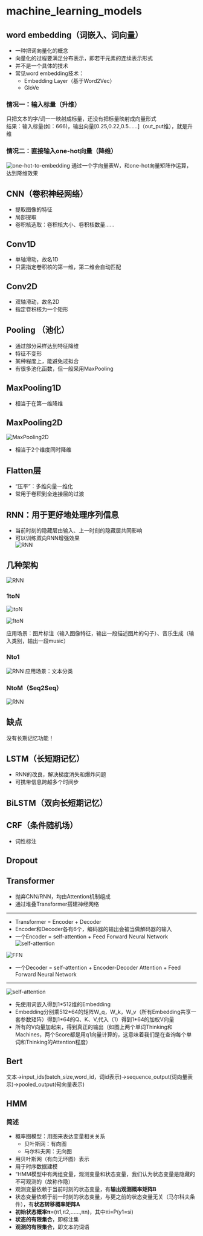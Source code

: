 # machine_learning_models

## word embedding（词嵌入、词向量）

- 一种把词向量化的概念
- 向量化的过程要满足分布表示，即若干元素的连续表示形式
- 并不是一个具体的技术
- 常见word embedding技术：
  - Embedding Layer（基于Word2Vec）
  - GloVe

### 情况一：输入标量（升维）

只把文本的字/词一一映射成标量，还没有把标量映射成向量形式  
结果：输入标量(如：666)，输出向量[0.25,0.22,0.5……]（out_put维），就是升维

### 情况二：直接输入one-hot向量（降维）

![one-hot-to-embedding](https://img-blog.csdnimg.cn/20190412220355799.png)
通过一个字向量表W，和one-hot向量矩阵作运算，达到降维效果

## CNN（卷积神经网络）

- 提取图像的特征
- 局部提取
- 卷积核选取：卷积核大小、卷积核数量……

## Conv1D

- 单轴滑动，故名1D
- 只需指定卷积核的第一维，第二维会自动匹配

## Conv2D

- 双轴滑动，故名2D
- 指定卷积核为一个矩形

## Pooling （池化）

- 通过部分采样达到特征降维
- 特征不变形
- 某种程度上，能避免过拟合
- 有很多池化函数，但一般采用MaxPooling

## MaxPooling1D

- 相当于在第一维降维

## MaxPooling2D

![MaxPooling2D](https://img2018.cnblogs.com/blog/991470/201902/991470-20190208201508704-368644792.png)

- 相当于2个维度同时降维

## Flatten层

- “压平”：多维向量一维化
- 常用于卷积到全连接层的过渡

## RNN：用于更好地处理序列信息

- 当前时刻的隐藏层由输入、上一时刻的隐藏层共同影响
- 可以训练双向RNN增强效果  
![RNN](https://pic3.zhimg.com/80/v2-9e50e23bd3dff0d91b0198d0e6b6429a_hd.jpg)  

## 几种架构

![RNN](https://pic2.zhimg.com/80/v2-6522f0e0cd9740f45e1ee46591898081_hd.jpg)

### 1toN

![itoN](https://pic3.zhimg.com/80/v2-87ebd6a82e32e81657682ffa0ba084ee_hd.jpg)

![1toN](https://pic1.zhimg.com/80/v2-16e626b6e99fb1d23c8a54536f7d28dc_hd.jpg)

应用场景：图片标注（输入图像特征，输出一段描述图片的句子）、音乐生成（输入类别，输出一段music）  

### Nto1

![RNN](https://pic1.zhimg.com/80/v2-6caa75392fe47801e605d5e8f2d3a100_hd.jpg)
应用场景：文本分类

### NtoM（Seq2Seq）

![RNN](https://pic4.zhimg.com/80/v2-77e8a977fc3d43bec8b05633dc52ff9f_hd.jpg)

## 缺点

没有长期记忆功能！

## LSTM（长短期记忆）

- RNN的改良，解决梯度消失和爆炸问题
- 可携带信息跨越多个时间步

## BiLSTM（双向长短期记忆）

## CRF（条件随机场）

- 词性标注

## Dropout

## Transformer

- 抛弃CNN/RNN，均由Attention机制组成
- 通过堆叠Transformer搭建神经网络

----

- Transformer = Encoder + Decoder
- Encoder和Decoder各有6个，编码器的输出会被当做解码器的输入
- 一个Encoder = self-attention + Feed Forward Neural Network
![self-attention](https://www.zhihu.com/equation?tex=%5Ctext%7BAttention%7D%28Q%2CK%2CV%29%3D%5Ctext%7Bsoftmax%7D%28%5Cfrac%7BQK%5ET%7D%7B%5Csqrt%7Bd_k%7D%7D%29V+%5Ctag1)

![FFN](https://www.zhihu.com/equation?tex=%5Ctext%7BFFN%7D%28Z%29+%3D+max%280%2C+ZW_1+%2Bb_1%29W_2+%2B+b_2+%5Ctag2)

- 一个Decoder = self-attention + Encoder-Decoder Attention + Feed Forward Neural Network

----

![self-attention](https://pic1.zhimg.com/80/v2-79b6b3c14439219777144668a008355c_hd.jpg)

- 先使用词嵌入得到1\*512维的Embedding
- Embedding分别乘512\*64的矩阵W_q，W_k，W_v（所有Embedding共享一套参数矩阵）得到1\*64的Q、K、V,代入（1）得到1\*64的加权V向量
- 所有的V向量加起来，得到真正的输出（如图上两个单词Thinking和Machines，两个Score都是用q1向量计算的，这意味着我们是在查询每个单词和Thinking的Attention程度）

## Bert

文本->input_ids(batch_size,word_id，词id表示)->sequence_output(词向量表示)->pooled_output(句向量表示)

## HMM

### 简述

- 概率图模型：用图来表达变量相关关系
  - 贝叶斯网：有向图
  - 马尔科夫网：无向图
- 用贝叶斯网（有向无环图）表示
- 用于时序数据建模
- “HMM模型中有两组变量，观测变量和状态变量，我们认为状态变量是隐藏的不可观测的（故称作隐）
- 观测变量依赖于当前时刻的状态变量，有**输出观测概率矩阵B**
- 状态变量依赖于前一时刻的状态变量，与更之前的状态变量无关（马尔科夫条件），有**状态转移概率矩阵A**
- **初始状态概率π**=(π1,π2,……,πn)，其中πi=P(y1=si)
- **状态的有限集合**，即标注集
- **观测的有限集合**，即文本的词语
